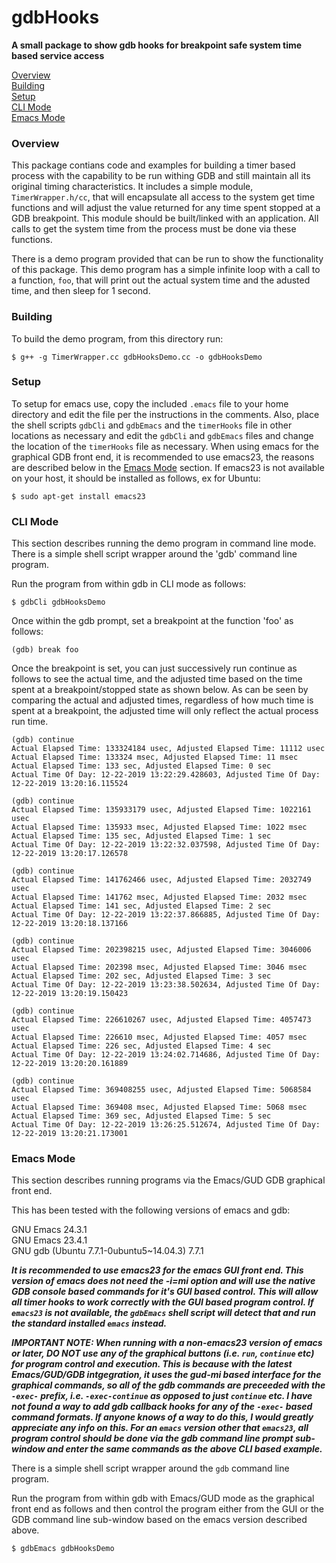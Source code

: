 # gdbHooks
**A small package to show gdb hooks for breakpoint safe system time based service access**

[Overview](#overview)<br>
[Building](#building)<br>
[Setup](#setup)<br>
[CLI Mode](#cliMode)<br>
[Emacs Mode](#emacsMode)<br>

<a name="overview"></a>
### Overview
This package contians code and examples for building a timer based process
with the capability to be run withing GDB and still maintain all its original
timing characteristics.  It includes a simple module, `TimerWrapper.h/cc`, that
will encapsulate all access to the system get time functions and will adjust
the value returned for any time spent stopped at a GDB breakpoint.  This module
should be built/linked with an application.  All calls to get the system time
from the process must be done via these functions.

There is a demo program provided that can be run to show the functionality of
this package.  This demo program has a simple infinite loop with a call to a
function, `foo`, that will print out the actual system time and the adusted
time, and then sleep for 1 second.

<a name="building"></a>
### Building
To build the demo program, from this directory run:

`$ g++ -g TimerWrapper.cc gdbHooksDemo.cc -o gdbHooksDemo`

<a name="setup"></a>
### Setup
To setup for emacs use, copy the included `.emacs` file to your home directory and edit
the file per the instructions in the comments.  Also, place the shell scripts `gdbCli`
and `gdbEmacs` and the `timerHooks` file in other locations as necessary and edit the
`gdbCli` and `gdbEmacs` files and change the location of the `timerHooks` file as
necessary.  When using emacs for the graphical GDB front end, it is recommended to use
emacs23, the reasons are described below in the [Emacs Mode](#emacsMode) section.  If
emacs23 is not available on your host, it should be installed as follows, ex for Ubuntu:

`$ sudo apt-get install emacs23`

<a name="cliMode"></a>
### CLI Mode
This section describes running the demo program in command line mode.  There is
a simple shell script wrapper around the 'gdb' command line program.

Run the program from within gdb in CLI mode as follows:

`$ gdbCli gdbHooksDemo`

Once within the gdb prompt, set a breakpoint at the function 'foo' as follows:

`(gdb) break foo`

Once the breakpoint is set, you can just successively run continue as follows to see the
actual time, and the adjusted time based on the time spent at a breakpoint/stopped state
as shown below.  As can be seen by comparing the actual and adjusted times, regardless of
how much time is spent at a breakpoint, the adjusted time will only reflect the actual
process run time.

```
(gdb) continue
Actual Elapsed Time: 133324184 usec, Adjusted Elapsed Time: 11112 usec
Actual Elapsed Time: 133324 msec, Adjusted Elapsed Time: 11 msec
Actual Elapsed Time: 133 sec, Adjusted Elapsed Time: 0 sec
Actual Time Of Day: 12-22-2019 13:22:29.428603, Adjusted Time Of Day: 12-22-2019 13:20:16.115524

(gdb) continue
Actual Elapsed Time: 135933179 usec, Adjusted Elapsed Time: 1022161 usec
Actual Elapsed Time: 135933 msec, Adjusted Elapsed Time: 1022 msec
Actual Elapsed Time: 135 sec, Adjusted Elapsed Time: 1 sec
Actual Time Of Day: 12-22-2019 13:22:32.037598, Adjusted Time Of Day: 12-22-2019 13:20:17.126578

(gdb) continue
Actual Elapsed Time: 141762466 usec, Adjusted Elapsed Time: 2032749 usec
Actual Elapsed Time: 141762 msec, Adjusted Elapsed Time: 2032 msec
Actual Elapsed Time: 141 sec, Adjusted Elapsed Time: 2 sec
Actual Time Of Day: 12-22-2019 13:22:37.866885, Adjusted Time Of Day: 12-22-2019 13:20:18.137166

(gdb) continue
Actual Elapsed Time: 202398215 usec, Adjusted Elapsed Time: 3046006 usec
Actual Elapsed Time: 202398 msec, Adjusted Elapsed Time: 3046 msec
Actual Elapsed Time: 202 sec, Adjusted Elapsed Time: 3 sec
Actual Time Of Day: 12-22-2019 13:23:38.502634, Adjusted Time Of Day: 12-22-2019 13:20:19.150423

(gdb) continue
Actual Elapsed Time: 226610267 usec, Adjusted Elapsed Time: 4057473 usec
Actual Elapsed Time: 226610 msec, Adjusted Elapsed Time: 4057 msec
Actual Elapsed Time: 226 sec, Adjusted Elapsed Time: 4 sec
Actual Time Of Day: 12-22-2019 13:24:02.714686, Adjusted Time Of Day: 12-22-2019 13:20:20.161889

(gdb) continue
Actual Elapsed Time: 369408255 usec, Adjusted Elapsed Time: 5068584 usec
Actual Elapsed Time: 369408 msec, Adjusted Elapsed Time: 5068 msec
Actual Elapsed Time: 369 sec, Adjusted Elapsed Time: 5 sec
Actual Time Of Day: 12-22-2019 13:26:25.512674, Adjusted Time Of Day: 12-22-2019 13:20:21.173001
```

<a name="emacsMode"></a>
### Emacs Mode
This section describes running programs via the Emacs/GUD GDB graphical front end.

This has been tested with the following versions of emacs and gdb:

GNU Emacs 24.3.1<br>
GNU Emacs 23.4.1<br>
GNU gdb (Ubuntu 7.7.1-0ubuntu5~14.04.3) 7.7.1

***It is recommended to use emacs23 for the emacs GUI front end.  This version of emacs
does not need the -i=mi option and will use the native GDB console based commands for it's
GUI based control.  This will allow all timer hooks to work correctly with the GUI based
program control.  If `emacs23` is not available, the `gdbEmacs` shell script will detect
that and run the standard installed `emacs` instead.***

***IMPORTANT NOTE: When running with a non-emacs23 version of emacs or later, DO NOT use
any of the graphical buttons (i.e. `run`, `continue` etc) for program control and execution.
This is because with the latest Emacs/GUD/GDB intgegration, it uses the gud-mi based
interface for the graphical commands, so all of the gdb commands are preceeded with
the `-exec-` prefix, i.e. `-exec-continue` as opposed to just `continue` etc.  I have
not found a way to add gdb callback hooks for any of the `-exec-` based command formats.
If anyone knows of a way to do this, I would greatly appreciate any info on this.  For
an `emacs` version other that `emacs23`, all program control should be done via the gdb
command line prompt sub-window and enter the same commands as the above CLI based example.***

There is a simple shell script wrapper around the `gdb` command line program.

Run the program from within gdb with Emacs/GUD mode as the graphical front end as follows
and then control the program either from the GUI or the GDB command line sub-window based
on the emacs version described above.


`$ gdbEmacs gdbHooksDemo`

